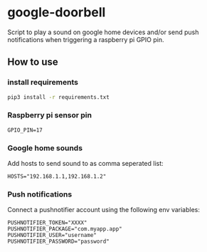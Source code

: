 # google-doorbell

Script to play a sound on google home devices and/or send push notifications when triggering a raspberry pi GPIO pin.

## How to use

### install requirements

```bash
pip3 install -r requirements.txt
```

### Raspberry pi sensor pin

```.env file
GPIO_PIN=17
```
### Google home sounds

Add hosts to send sound to as comma seperated list:


```.env file
HOSTS="192.168.1.1,192.168.1.2"
```

### Push notifications

Connect a pushnotifier account using the following env variables:

```.env file
PUSHNOTIFIER_TOKEN="XXXX"
PUSHNOTIFIER_PACKAGE="com.myapp.app"
PUSHNOTIFIER_USER="username"
PUSHNOTIFIER_PASSWORD="password"
```